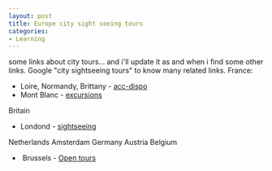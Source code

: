 ```yaml
---
layout: post
title: Europe city sight seeing tours
categories:
- Learning
---
```



some links about city tours... and i'll update it as and when i find some other links. Google "city sightseeing tours" to know many related links. France:

- Loire, Normandy, Brittany - [acc-dispo](http://www.accodispo-tours.com/english/index-excursions.html)
- Mont Blanc - [excursions](http://www.dahu.com/stage_mtb/quand_combien_gb.shtml)

Britain
- Londond - [sightseeing](http://www.theoriginaltour.com/)

Netherlands Amsterdam Germany Austria Belgium
-  Brussels - [Open tours](http://www.open-tours.com/)
